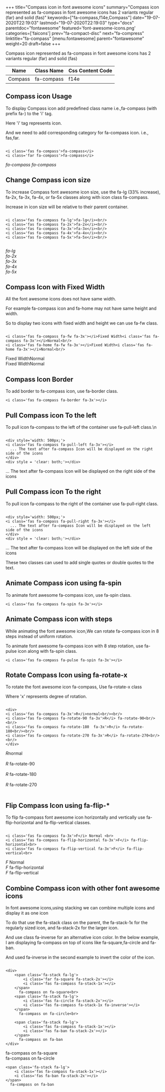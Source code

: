 +++
title="Compass icon in font awesome icons"
summary="Compass icon represented as fa-compass in font awesome icons has 2 variants regular (far) and solid (fas)"
keywords=["fa-compass,f14e,Compass"]
date="19-07-2020T22:19:03"
lastmod="19-07-2020T22:19:03"
type="docs"
parentdoc="fontawesome"
featured='font-awesome-icons.png'
categories=['faicons']
prev="fa-compact-disc"
next="fa-compress"
linktitle="fa-compass"
[menu.fontawesome]
parent="fontawesome"
weight=20
draft=false
+++


Compass icon represented as fa-compass in font awesome icons has 2 variants regular (far) and solid (fas)

<div class='table-responsive'><table class='table'><thead><tr><th>Name</th><th>Class Name</th><th>Css Content Code</th></tr></thead><tbody><tr><td>Compass</td><td>fa-compass</td><td>f14e</td></tr></tbody></table></div>



## Compass icon Usage

To display Compass icon add predefined class name i.e.,fa-compass (with prefix fa-) to the 'i' tag.

Here 'i' tag represents icon.

And we need to add corresponding category for fa-compass icon. i.e., fas,far.


```

<i class='fas fa-compass'>fa-compass</i>
<i class='far fa-compass'>fa-compass</i>
```

<i class='fas fa-compass'>fa-compass</i>
<i class='far fa-compass'>fa-compass</i>




## Change Compass icon size
To increase Compass font awesome icon size, use the fa-lg (33% increase), fa-2x, fa-3x, fa-4x, or fa-5x classes along with icon class fa-compass.

Increase in icon size will be relative to their parent container. 

```

<i class='fas fa-compass fa-lg'>fa-lg</i><br/>
<i class='fas fa-compass fa-2x'>fa-2x</i><br/>
<i class='fas fa-compass fa-3x'>fa-3x</i><br/>
<i class='fas fa-compass fa-4x'>fa-4x</i><br/>
<i class='fas fa-compass fa-5x'>fa-5x</i><br/>
            
```

<i class='fas fa-compass fa-lg'>fa-lg</i><br/>
<i class='fas fa-compass fa-2x'>fa-2x</i><br/>
<i class='fas fa-compass fa-3x'>fa-3x</i><br/>
<i class='fas fa-compass fa-4x'>fa-4x</i><br/>
<i class='fas fa-compass fa-5x'>fa-5x</i><br/>
            



## Compass Icon with Fixed Width 

All the font awesome icons does not have same width.

For example fa-compass icon and fa-home may not have same height and width.

So to display two icons with fixed width and height we can use fa-fw class.


```

<i class='fas fa-compass fa-fw fa-3x'></i>Fixed Width<i class='fas fa-compass fa-3x'></i>Normal<br/>
<i class='fas fa-home fa-fw fa-3x'></i>Fixed Width<i class='fas fa-home fa-3x'></i>Normal<br/>
```

<i class='fas fa-compass fa-fw fa-3x'></i>Fixed Width<i class='fas fa-compass fa-3x'></i>Normal<br/>
<i class='fas fa-home fa-fw fa-3x'></i>Fixed Width<i class='fas fa-home fa-3x'></i>Normal<br/>



## Compass Icon Border 

To add border to fa-compass icon, use fa-border class.


```
<i class='fas fa-compass fa-border fa-3x'></i>

```
<i class='fas fa-compass fa-border fa-3x'></i>





## Pull Compass icon To the left

To pull icon fa-compass to the left of the container use fa-pull-left class.\n

```

<div style='width: 500px;'>
<i class='fas fa-compass fa-pull-left fa-3x'></i>
  ... The text after fa-compass Icon will be displayed on the right side of the icons
</div>
<div style = 'clear: both;'></div>
```

<div style='width: 500px;'>
<i class='fas fa-compass fa-pull-left fa-3x'></i>
  ... The text after fa-compass Icon will be displayed on the right side of the icons
</div>
<div style = 'clear: both;'></div>




## Pull Compass icon To the right
To pull icon fa-compass to the right of the container use fa-pull-right class.

```

<div style='width: 500px;'>
<i class='fas fa-compass fa-pull-right fa-3x'></i>
  ... The text after fa-compass Icon will be displayed on the left side of the icons
</div>
<div style = 'clear: both;'></div>
```

<div style='width: 500px;'>
<i class='fas fa-compass fa-pull-right fa-3x'></i>
  ... The text after fa-compass Icon will be displayed on the left side of the icons
</div>
<div style = 'clear: both;'></div>

These two classes can used to add single quotes or double quotes to the text.


## Animate Compass icon using fa-spin
To animate font awesome fa-compass icon, use fa-spin class.

```
<i class='fas fa-compass fa-spin fa-3x'></i>
```
<i class='fas fa-compass fa-spin fa-3x'></i>




## Animate Compass icon with steps
While animating the font awesome icon,We can rotate fa-compass icon in 8 steps instead of uniform rotation.

To animate font awesome fa-compass icon with 8 step rotation, use fa-pulse icon along with fa-spin class.


```
<i class='fas fa-compass fa-pulse fa-spin fa-3x'></i>

```
<i class='fas fa-compass fa-pulse fa-spin fa-3x'></i>





## Rotate Compass Icon using fa-rotate-x
To rotate the font awesome icon fa-compass, Use fa-rotate-x class

Where 'x' represents degree of rotation.


```

<div>
<i class='fas fa-compass fa-3x'>R</i>normal<br/><br/>
<i class='fas fa-compass fa-rotate-90 fa-3x'>R</i> fa-rotate-90<br/><br/> 
<i class='fas fa-compass fa-rotate-180  fa-3x'>R</i> fa-rotate-180<br/><br/> 
<i class='fas fa-compass fa-rotate-270 fa-3x'>R</i> fa-rotate-270<br/><br/>
</div>
```

<div>
<i class='fas fa-compass fa-3x'>R</i>normal<br/><br/>
<i class='fas fa-compass fa-rotate-90 fa-3x'>R</i> fa-rotate-90<br/><br/> 
<i class='fas fa-compass fa-rotate-180  fa-3x'>R</i> fa-rotate-180<br/><br/> 
<i class='fas fa-compass fa-rotate-270 fa-3x'>R</i> fa-rotate-270<br/><br/>
</div>




## Flip Compass Icon using fa-flip-*
To flip fa-compass font awesome icon horizontally and vertically use fa-flip-horizontal and fa-flip-vertical classes. 

```

<i class='fas fa-compass fa-3x'>F</i> Normal <br>
<i class='fas fa-compass fa-flip-horizontal fa-3x'>F</i> fa-flip-horizontal<br>
<i class='fas fa-compass fa-flip-vertical fa-3x'>F</i> fa-flip-vertical<br>
```

<i class='fas fa-compass fa-3x'>F</i> Normal <br>
<i class='fas fa-compass fa-flip-horizontal fa-3x'>F</i> fa-flip-horizontal<br>
<i class='fas fa-compass fa-flip-vertical fa-3x'>F</i> fa-flip-vertical<br>




## Combine Compass icon with other font awesome icons
In font awesome icons,using stacking we can combine multiple icons and display it as one icon 

To do that use the fa-stack class on the parent, the fa-stack-1x for the regularly sized icon, and fa-stack-2x for the larger icon.

And use class fa-inverse for an alternative icon color. 
In the below example, I am displaying fa-compass on top of icons like fa-square,fa-circle and fa-ban.

And used fa-inverse in the second example to invert the color of the icon.

```

<div>
    <span class='fa-stack fa-lg'>
        <i class='far fa-square fa-stack-2x'></i>
        <i class='fas fa-compass fa-stack-1x'></i>
    </span>
      fa-compass on fa-square<br>
    <span class='fa-stack fa-lg'>
        <i class='fas fa-circle fa-stack-2x'></i>
        <i class='fas fa-compass fa-stack-1x fa-inverse'></i>
    </span>
      fa-compass on fa-circle<br>

    <span class='fa-stack fa-lg'>
        <i class='fas fa-compass fa-stack-1x'></i>
        <i class='fas fa-ban fa-stack-2x'></i>
    </span>
      fa-compass on fa-ban
</div>
```

<div>
    <span class='fa-stack fa-lg'>
        <i class='far fa-square fa-stack-2x'></i>
        <i class='fas fa-compass fa-stack-1x'></i>
    </span>
      fa-compass on fa-square<br>
    <span class='fa-stack fa-lg'>
        <i class='fas fa-circle fa-stack-2x'></i>
        <i class='fas fa-compass fa-stack-1x fa-inverse'></i>
    </span>
      fa-compass on fa-circle<br>

    <span class='fa-stack fa-lg'>
        <i class='fas fa-compass fa-stack-1x'></i>
        <i class='fas fa-ban fa-stack-2x'></i>
    </span>
      fa-compass on fa-ban
</div>






